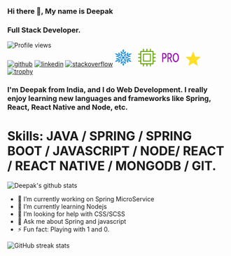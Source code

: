 ### Hi there 👋, My name is Deepak    
### Full Stack Developer.
![Profile views](https://gpvc.arturio.dev/deepak1jha)  
[<img src='https://cdn.jsdelivr.net/npm/simple-icons@3.0.1/icons/github.svg' alt='github' height='40'>](https://github.com/deepak1jha)  [<img src='https://cdn.jsdelivr.net/npm/simple-icons@3.0.1/icons/linkedin.svg' alt='linkedin' height='40'>](https://www.linkedin.com/in/deepak1jha/)  [<img src='https://cdn.jsdelivr.net/npm/simple-icons@3.0.1/icons/stackoverflow.svg' alt='stackoverflow' height='40'>](https://stackoverflow.com/users/deepak1jha) <a href='https://archiveprogram.github.com/'><img src='https://raw.githubusercontent.com/acervenky/animated-github-badges/master/assets/acbadge.gif' width='40' height='40'></a> <a href='https://docs.github.com/en/developers'><img src='https://raw.githubusercontent.com/acervenky/animated-github-badges/master/assets/devbadge.gif' width='40' height='40'></a> <a href='https://github.com/pricing'><img src='https://raw.githubusercontent.com/acervenky/animated-github-badges/master/assets/pro.gif' width='40' height='40'></a> <a href='https://stars.github.com/'><img src='https://raw.githubusercontent.com/acervenky/animated-github-badges/master/assets/starbadge.gif' width='35' height='35'></a> 
[![trophy](https://github-profile-trophy.vercel.app/?username=deepak1jha)](https://github.com/ryo-ma/github-profile-trophy)
### I'm Deepak from India, and I do Web Development. I really enjoy learning new languages and frameworks like Spring, React, React Native and Node, etc.

# Skills: JAVA / SPRING / SPRING BOOT / JAVASCRIPT / NODE/ REACT / REACT NATIVE / MONGODB / GIT. 

![Deepak's github stats](https://github-readme-stats.vercel.app/api?username=deepak1jha&show_icons=true&theme=radical)

- 🔭 I’m currently working on Spring MicroService 
- 🌱 I’m currently learning Nodejs 
- 🤔 I’m looking for help with CSS/SCSS 
- 💬 Ask me about Spring and javascript 
- ⚡ Fun fact: Playing with 1 and 0. 

![GitHub streak stats](https://github-readme-streak-stats.herokuapp.com/?user=deepak1jha)  
